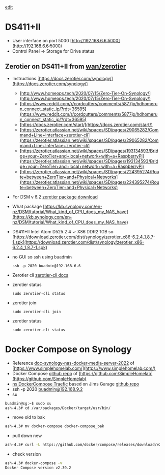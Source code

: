 [edit]()

# DS411+II
- User interface on port 5000 [http://192.168.6.6:5000](http://192.168.6.6:5000)
- Control Panel -> Storage for Drive status

## Zerotier on DS411+II from [wan/zerotier](../../../wan/zerotier)
- Instructions [https://docs.zerotier.com/synology/](https://docs.zerotier.com/synology/)
  - [http://www.homeops.tech/2020/07/15/Zero-Tier-On-Synology/](http://www.homeops.tech/2020/07/15/Zero-Tier-On-Synology/)
  - [https://www.reddit.com/r/cordcutters/comments/5877jo/hdhomerun_connect_static_ip/?rdt=36595](https://www.reddit.com/r/cordcutters/comments/5877jo/hdhomerun_connect_static_ip/?rdt=36595)
  - [https://docs.zerotier.com/start/](https://docs.zerotier.com/start/)
  - [https://zerotier.atlassian.net/wiki/spaces/SD/pages/29065282/Command+Line+Interface+zerotier-cli](https://zerotier.atlassian.net/wiki/spaces/SD/pages/29065282/Command+Line+Interface+zerotier-cli)
  - [https://zerotier.atlassian.net/wiki/spaces/SD/pages/193134593/Bridge+your+ZeroTier+and+local+network+with+a+RaspberryPi](https://zerotier.atlassian.net/wiki/spaces/SD/pages/193134593/Bridge+your+ZeroTier+and+local+network+with+a+RaspberryPi)
  - [https://zerotier.atlassian.net/wiki/spaces/SD/pages/224395274/Route+between+ZeroTier+and+Physical+Networks](https://zerotier.atlassian.net/wiki/spaces/SD/pages/224395274/Route+between+ZeroTier+and+Physical+Networks)

- For DSM v 6.2 [zerotier package download](https://download.zerotier.com/dist/synology/)
- What package [https://kb.synology.com/en-nz/DSM/tutorial/What_kind_of_CPU_does_my_NAS_have](https://kb.synology.com/en-nz/DSM/tutorial/What_kind_of_CPU_does_my_NAS_have)
- DS411+II	Intel Atom D525	2	4	✓	X86	DDR2 1GB so [https://download.zerotier.com/dist/synology/zerotier_x86-6.2.4_1.8.7-1.spk](https://download.zerotier.com/dist/synology/zerotier_x86-6.2.4_1.8.7-1.spk)
- no GUI so ssh using buadmin
  ```
  ssh -p 2020 buadmin@192.168.6.6
  ```
- Zerotier cli [zerotier-cli docs](https://zerotier.atlassian.net/wiki/spaces/SD/pages/29065282/Command+Line+Interface+zerotier-cli)
- zerotier status
  ```
  sudo zerotier-cli status
  ```
- zerotier join
  ```
  sudo zerotier-cli join
  ```
- zerotier status
  ```
  sudo zerotier-cli status
  ```

# Docker Compose on Synology
- Reference [doc-synology-nas-docker-media-server-2022](https://www.simplehomelab.com/synology-nas-docker-media-server-2022/) of [https://www.simplehomelab.com/](https://www.simplehomelab.com/)
- Docker Compose [github repo](https://github.com/SimpleHomelab/Docker-Traefik) of [https://github.com/SimpleHomelab](https://github.com/SimpleHomelab)
- [ns DockerCompose Traefic](~/docs/lan/compute/docker/docker-compose-traefik.md) based on Jims Garage [github repo](https://github.com/JamesTurland/JimsGarage)
- ssh -p 2020 buadmin@192.168.9.2
- su
```bash
buadmin@sg:~$ sudo su
ash-4.3# cd /var/packages/Docker/target/usr/bin/
```
- move old to bak
```bash
ash-4.3# mv docker-compose docker-compose_bak
```
- pull down new
```bash
ash-4.3# curl -L https://github.com/docker/compose/releases/download/v2.39.2/docker-compose-`uname -s`-`uname -m` -o docker-compose
```
- check version
```bash
ash-4.3# docker-compose -v
Docker Compose version v2.39.2
```
